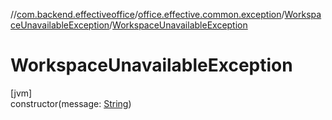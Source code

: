 //[com.backend.effectiveoffice](../../../index.md)/[office.effective.common.exception](../index.md)/[WorkspaceUnavailableException](index.md)/[WorkspaceUnavailableException](-workspace-unavailable-exception.md)

# WorkspaceUnavailableException

[jvm]\
constructor(message: [String](https://kotlinlang.org/api/latest/jvm/stdlib/kotlin/-string/index.html))
